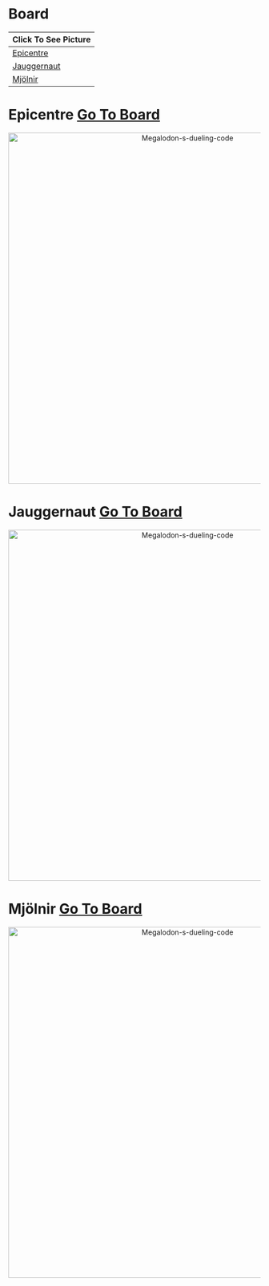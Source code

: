 # Board
| **Click To See Picture** |
| - |
| [Epicentre](https://github.com/NOKsb/Baracuda-Type-Ships#epicentre-go-to-board) |
| [Jauggernaut](https://github.com/NOKsb/Baracuda-Type-Ships#jauggernaut-go-to-board) |
| [Mjölnir](https://github.com/NOKsb/Baracuda-Type-Ships#mj%C3%B6lnir-go-to-board) |

# Epicentre [Go To Board](https://github.com/NOKsb/Baracuda-Type-Ships#board)

<div align="center">
    <a href="https://github.com/NOKsb/Baracuda-Type-Ships/blob/main/Epicenter"><img src="https://media.discordapp.net/attachments/778662702662549537/1102234586957742141/starblast-1682863399354.png" width="700" alt="Megalodon-s-dueling-code" /></a>
</div>

# Jauggernaut [Go To Board](https://github.com/NOKsb/Baracuda-Type-Ships#board)

<div align="center">
    <a href="https://github.com/NOKsb/Baracuda-Type-Ships/blob/main/Jauggernaut"><img src="https://media.discordapp.net/attachments/778662702662549537/1140729481737293874/starblast-1692041404435.png" width="700" alt="Megalodon-s-dueling-code" /></a>
</div>

# Mjölnir [Go To Board](https://github.com/NOKsb/Baracuda-Type-Ships#board)

<div align="center">
    <a href="https://github.com/NOKsb/Baracuda-Type-Ships/blob/main/Mjölnir"><img src="https://media.discordapp.net/attachments/778662702662549537/1096493719156441219/starblast-1681494789657.png" width="700" alt="Megalodon-s-dueling-code" /></a>
</div>
